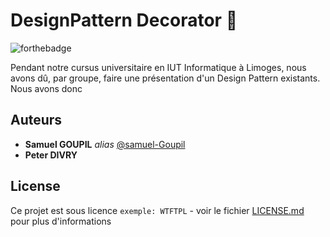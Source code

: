 # DesignPattern Decorator :wrench:

![forthebadge](https://forthebadge.com/images/badges/cc-0.svg)

Pendant notre cursus universitaire en IUT Informatique à Limoges, nous avons dû, par groupe, faire une présentation d'un Design Pattern existants.
Nous avons donc 

## Auteurs

* **Samuel GOUPIL** _alias_ [@samuel-Goupil](https://github.com/samuel-Goupil)
* **Peter DIVRY**

## License

Ce projet est sous licence ``exemple: WTFTPL`` - voir le fichier [LICENSE.md](LICENSE.md) pour plus d'informations
